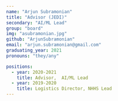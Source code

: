 ```yaml
---
name: "Arjun Subramonian"
title: "Advisor (JEDI)"
secondary: "AI/ML Lead"
group: "board"
img: "asubramonian.jpg"
github: "ArjunSubramonian"
email: "arjun.subramonian@gmail.com"
graduating_year: 2021
pronouns: "they/any"

positions:
  - year: 2020-2021
    title: Advisor,  AI/ML Lead
  - year: 2019-2020
    title: Logistics Director, NHHS Lead
---
```

